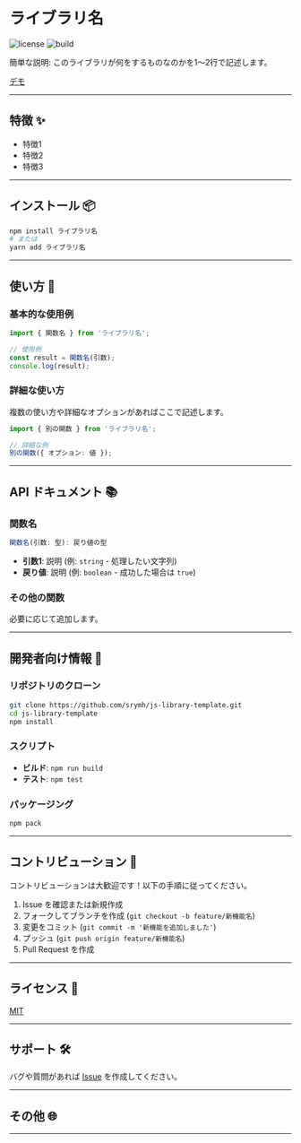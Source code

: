 # ライブラリ名

<!-- ![npm](https://img.shields.io/npm/v/js-library-template) -->
![license](https://img.shields.io/github/license/srymh/js-library-template) ![build](https://img.shields.io/github/actions/workflow/status/srymh/js-library-template/ci.yml)

簡単な説明: このライブラリが何をするものなのかを1〜2行で記述します。

[デモ](https://srymh.github.io/js-library-template/)

---

## 特徴 ✨

- 特徴1
- 特徴2
- 特徴3

---

## インストール 📦

```bash
npm install ライブラリ名
# または
yarn add ライブラリ名
```

---

## 使い方 🚀

### 基本的な使用例

```typescript
import { 関数名 } from 'ライブラリ名';

// 使用例
const result = 関数名(引数);
console.log(result);
```

### 詳細な使い方

複数の使い方や詳細なオプションがあればここで記述します。

```typescript
import { 別の関数 } from 'ライブラリ名';

// 詳細な例
別の関数({ オプション: 値 });
```

---

## API ドキュメント 📚

### 関数名

```typescript
関数名(引数: 型): 戻り値の型
```

- **引数1**: 説明 (例: `string` - 処理したい文字列)
- **戻り値**: 説明 (例: `boolean` - 成功した場合は `true`)

### その他の関数

必要に応じて追加します。

---

## 開発者向け情報 🔧

### リポジトリのクローン

```bash
git clone https://github.com/srymh/js-library-template.git
cd js-library-template
npm install
```

### スクリプト

- **ビルド**: `npm run build`
- **テスト**: `npm test`

### パッケージング

```bash
npm pack
```

---

## コントリビューション 🤝

コントリビューションは大歓迎です！以下の手順に従ってください。

1. Issue を確認または新規作成
2. フォークしてブランチを作成 (`git checkout -b feature/新機能名`)
3. 変更をコミット (`git commit -m '新機能を追加しました'`)
4. プッシュ (`git push origin feature/新機能名`)
5. Pull Request を作成

---

## ライセンス 📄

[MIT](LICENSE)

---

## サポート 🛠

バグや質問があれば [Issue](https://github.com/srymh/js-library-template/issues) を作成してください。

---

## その他 🌐

<!--
- **公式ウェブサイト**: [リンク](https://example.com)
- **ドキュメント**: [リンク](https://example.com/docs)
-->

---

